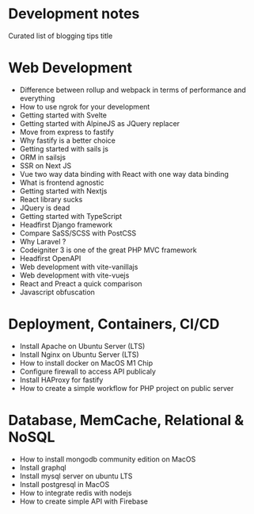 # Development notes
Curated list of blogging tips title

# Web Development

- Difference between rollup and webpack in terms of performance and everything
- How to use ngrok for your development
- Getting started with Svelte
- Getting started with AlpineJS as JQuery replacer
- Move from express to fastify
- Why fastify is a better choice
- Getting started with sails js
- ORM in sailsjs
- SSR on Next JS
- Vue two way data binding with React with one way data binding
- What is frontend agnostic
- Getting started with Nextjs
- React library sucks
- JQuery is dead
- Getting started with TypeScript
- Headfirst Django framework
- Compare SaSS/SCSS with PostCSS
- Why Laravel ?
- Codeigniter 3 is one of the great PHP MVC framework
- Headfirst OpenAPI
- Web development with vite-vanillajs
- Web development with vite-vuejs
- React and Preact a quick comparison
- Javascript obfuscation 


# Deployment, Containers, CI/CD 

- Install Apache on Ubuntu Server (LTS)
- Install Nginx on Ubuntu Server (LTS)
- How to install docker on MacOS M1 Chip
- Configure firewall to access API publicaly
- Install HAProxy for fastify
- How to create a simple workflow for PHP project on public server


# Database, MemCache, Relational & NoSQL

- How to install mongodb community edition on MacOS
- Install graphql
- Install mysql server on ubuntu LTS
- Install postgresql in MacOS
- How to integrate redis with nodejs
- How to create simple API with Firebase

